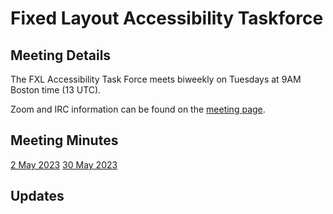 # Fixed Layout Accessibility Taskforce

## Meeting Details 

The FXL Accessibility Task Force meets biweekly on Tuesdays at 9AM Boston time (13 UTC).

Zoom and IRC information can be found on the [meeting page](https://www.w3.org/events/meetings/b7a47bb9-8d03-4bfc-b03f-6f4bc6669618/20230516T090000).

## Meeting Minutes 

[2 May 2023](https://www.w3.org/2023/05/02-epub-fxl-minutes.html)
[30 May 2023](https://www.w3.org/2023/05/30-epub-fxl-minutes.html)

## Updates 


